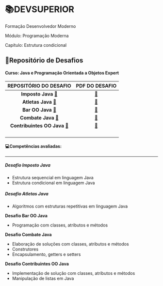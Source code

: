 #  :books:DEVSUPERIOR

Formação Desenvolvedor Moderno  

Módulo: Programação Moderna  

Capítulo: Estrutura condicional



## :pushpin:Repositório de Desafios 

#### Curso: Java e Programação Orientada a Objetos Expert

|                    REPOSITÓRIO DO DESAFIO                    |                        PDF DO DESAFIO                        |
| :----------------------------------------------------------: | :----------------------------------------------------------: |
| **Imposto Java** [:file_folder:](https://github.com/NiksonDiniz/desafios/tree/main/desafioImposto) | [:page_with_curl:](https://github.com/NiksonDiniz/desafios/blob/main/desafioImposto/03%20DESAFIO%20Imposto%20Java.pdf) |
| **Atletas Java**  [:file_folder:](https://github.com/NiksonDiniz/desafios/tree/main/desafioAtletas) | [:page_with_curl:](https://github.com/NiksonDiniz/desafios/blob/main/desafioAtletas/04%20DESAFIO%20Atletas%20Java.pdf) |
| **Bar OO Java**  [:file_folder:](https://github.com/NiksonDiniz/desafios/tree/main/desafioBarOO) | [:page_with_curl:](https://github.com/NiksonDiniz/desafios/blob/main/desafioBarOO/06%20DESAFIO%20Bar%20OO.pdf) |
| **Combate Java**  [:file_folder:](https://github.com/NiksonDiniz/desafios/tree/main/desafioCombate) | [:page_with_curl:](https://github.com/NiksonDiniz/desafios/blob/main/desafioCombate/07%20DESAFIO%20Combate.pdf) |
| **Contribuintes OO Java**  [:file_folder:](https://github.com/NiksonDiniz/desafios/tree/main/desafioContribuintesOO) | [:page_with_curl:](https://github.com/NiksonDiniz/desafios/blob/main/desafioContribuintesOO/08%20DESAFIO%20Contribuintes%20OO%20e%20Lista.pdf) |
|                                                              |                                                              |
|                                                              |                                                              |
|                                                              |                                                              |
|                                                              |                                                              |



#### :computer:Competências avaliadas:

------

##### Desafio Imposto Java

- Estrutura sequencial em linguagem Java
- Estrutura condicional em linguagem Java

##### Desafio Atletas Java

- Algoritmos com estruturas repetitivas em linguagem Java

**Desafio Bar OO Java**

- Programação com classes, atributos e métodos

**Desafio Combate Java**

- Elaboração de soluções com classes, atributos e métodos
- Construtores
- Encapsulamento, getters e setters

**Desafio Contribuintes OO Java**

- Implementação de solução com classes, atributos e métodos
- Manipulação de listas em Java

